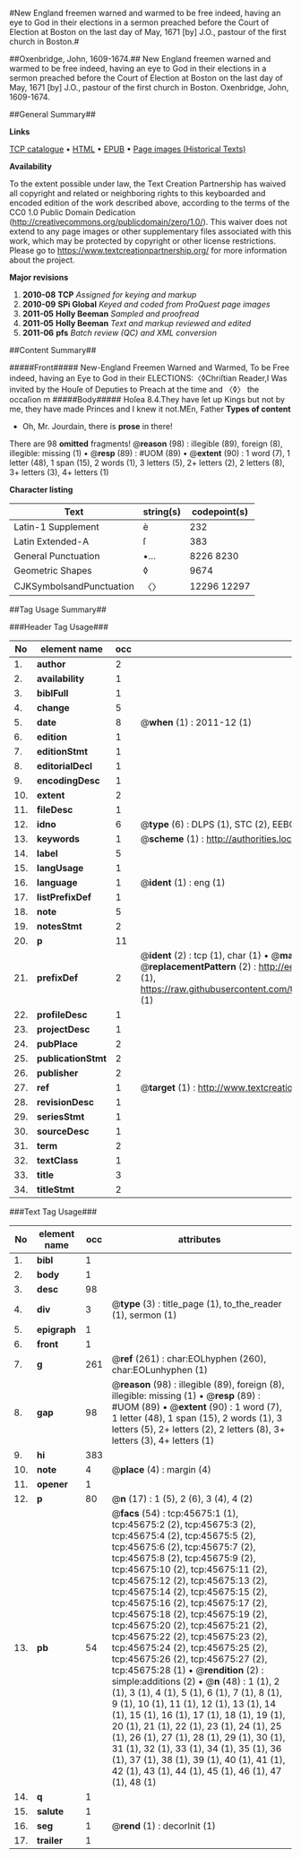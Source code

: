 #New England freemen warned and warmed to be free indeed, having an eye to God in their elections in a sermon preached before the Court of Election at Boston on the last day of May, 1671 [by] J.O., pastour of the first church in Boston.#

##Oxenbridge, John, 1609-1674.##
New England freemen warned and warmed to be free indeed, having an eye to God in their elections in a sermon preached before the Court of Election at Boston on the last day of May, 1671 [by] J.O., pastour of the first church in Boston.
Oxenbridge, John, 1609-1674.

##General Summary##

**Links**

[TCP catalogue](http://www.ota.ox.ac.uk/tcp/)  • 
[HTML](http://tei.it.ox.ac.uk/tcp/Texts-HTML/free/A53/A53755.html)  • 
[EPUB](http://tei.it.ox.ac.uk/tcp/Texts-EPUB/free/A53/A53755.epub) • 
[Page images (Historical Texts)](https://historicaltexts.jisc.ac.uk/eebo-10758693e)

**Availability**

To the extent possible under law, the Text Creation Partnership has waived all copyright and related or neighboring rights to this keyboarded and encoded edition of the work described above, according to the terms of the CC0 1.0 Public Domain Dedication (http://creativecommons.org/publicdomain/zero/1.0/). This waiver does not extend to any page images or other supplementary files associated with this work, which may be protected by copyright or other license restrictions. Please go to https://www.textcreationpartnership.org/ for more information about the project.

**Major revisions**

1. __2010-08__ __TCP__ *Assigned for keying and markup*
1. __2010-09__ __SPi Global__ *Keyed and coded from ProQuest page images*
1. __2011-05__ __Holly Beeman__ *Sampled and proofread*
1. __2011-05__ __Holly Beeman__ *Text and markup reviewed and edited*
1. __2011-06__ __pfs__ *Batch review (QC) and XML conversion*

##Content Summary##

#####Front#####
New-England Freemen Warned and Warmed, To be Free indeed, having an Eye to God in their ELECTIONS:〈◊Chriſtian Reader,I Was invited by the Houſe of Deputies to Preach at the time and 〈◊〉 the occaſion m
#####Body#####
Hoſea 8.4.They have ſet up Kings but not by me, they have made Princes and I knew it not.MEn, Father
**Types of content**

  * Oh, Mr. Jourdain, there is **prose** in there!

There are 98 **omitted** fragments! 
 @__reason__ (98) : illegible (89), foreign (8), illegible: missing (1)  •  @__resp__ (89) : #UOM (89)  •  @__extent__ (90) : 1 word (7), 1 letter (48), 1 span (15), 2 words (1), 3 letters (5), 2+ letters (2), 2 letters (8), 3+ letters (3), 4+ letters (1)

**Character listing**


|Text|string(s)|codepoint(s)|
|---|---|---|
|Latin-1 Supplement|è|232|
|Latin Extended-A|ſ|383|
|General Punctuation|•…|8226 8230|
|Geometric Shapes|◊|9674|
|CJKSymbolsandPunctuation|〈〉|12296 12297|

##Tag Usage Summary##

###Header Tag Usage###

|No|element name|occ|attributes|
|---|---|---|---|
|1.|__author__|2||
|2.|__availability__|1||
|3.|__biblFull__|1||
|4.|__change__|5||
|5.|__date__|8| @__when__ (1) : 2011-12 (1)|
|6.|__edition__|1||
|7.|__editionStmt__|1||
|8.|__editorialDecl__|1||
|9.|__encodingDesc__|1||
|10.|__extent__|2||
|11.|__fileDesc__|1||
|12.|__idno__|6| @__type__ (6) : DLPS (1), STC (2), EEBO-CITATION (1), OCLC (1), VID (1)|
|13.|__keywords__|1| @__scheme__ (1) : http://authorities.loc.gov/ (1)|
|14.|__label__|5||
|15.|__langUsage__|1||
|16.|__language__|1| @__ident__ (1) : eng (1)|
|17.|__listPrefixDef__|1||
|18.|__note__|5||
|19.|__notesStmt__|2||
|20.|__p__|11||
|21.|__prefixDef__|2| @__ident__ (2) : tcp (1), char (1)  •  @__matchPattern__ (2) : ([0-9\-]+):([0-9IVX]+) (1), (.+) (1)  •  @__replacementPattern__ (2) : http://eebo.chadwyck.com/downloadtiff?vid=$1&page=$2 (1), https://raw.githubusercontent.com/textcreationpartnership/Texts/master/tcpchars.xml#$1 (1)|
|22.|__profileDesc__|1||
|23.|__projectDesc__|1||
|24.|__pubPlace__|2||
|25.|__publicationStmt__|2||
|26.|__publisher__|2||
|27.|__ref__|1| @__target__ (1) : http://www.textcreationpartnership.org/docs/. (1)|
|28.|__revisionDesc__|1||
|29.|__seriesStmt__|1||
|30.|__sourceDesc__|1||
|31.|__term__|2||
|32.|__textClass__|1||
|33.|__title__|3||
|34.|__titleStmt__|2||


###Text Tag Usage###

|No|element name|occ|attributes|
|---|---|---|---|
|1.|__bibl__|1||
|2.|__body__|1||
|3.|__desc__|98||
|4.|__div__|3| @__type__ (3) : title_page (1), to_the_reader (1), sermon (1)|
|5.|__epigraph__|1||
|6.|__front__|1||
|7.|__g__|261| @__ref__ (261) : char:EOLhyphen (260), char:EOLunhyphen (1)|
|8.|__gap__|98| @__reason__ (98) : illegible (89), foreign (8), illegible: missing (1)  •  @__resp__ (89) : #UOM (89)  •  @__extent__ (90) : 1 word (7), 1 letter (48), 1 span (15), 2 words (1), 3 letters (5), 2+ letters (2), 2 letters (8), 3+ letters (3), 4+ letters (1)|
|9.|__hi__|383||
|10.|__note__|4| @__place__ (4) : margin (4)|
|11.|__opener__|1||
|12.|__p__|80| @__n__ (17) : 1 (5), 2 (6), 3 (4), 4 (2)|
|13.|__pb__|54| @__facs__ (54) : tcp:45675:1 (1), tcp:45675:2 (2), tcp:45675:3 (2), tcp:45675:4 (2), tcp:45675:5 (2), tcp:45675:6 (2), tcp:45675:7 (2), tcp:45675:8 (2), tcp:45675:9 (2), tcp:45675:10 (2), tcp:45675:11 (2), tcp:45675:12 (2), tcp:45675:13 (2), tcp:45675:14 (2), tcp:45675:15 (2), tcp:45675:16 (2), tcp:45675:17 (2), tcp:45675:18 (2), tcp:45675:19 (2), tcp:45675:20 (2), tcp:45675:21 (2), tcp:45675:22 (2), tcp:45675:23 (2), tcp:45675:24 (2), tcp:45675:25 (2), tcp:45675:26 (2), tcp:45675:27 (2), tcp:45675:28 (1)  •  @__rendition__ (2) : simple:additions (2)  •  @__n__ (48) : 1 (1), 2 (1), 3 (1), 4 (1), 5 (1), 6 (1), 7 (1), 8 (1), 9 (1), 10 (1), 11 (1), 12 (1), 13 (1), 14 (1), 15 (1), 16 (1), 17 (1), 18 (1), 19 (1), 20 (1), 21 (1), 22 (1), 23 (1), 24 (1), 25 (1), 26 (1), 27 (1), 28 (1), 29 (1), 30 (1), 31 (1), 32 (1), 33 (1), 34 (1), 35 (1), 36 (1), 37 (1), 38 (1), 39 (1), 40 (1), 41 (1), 42 (1), 43 (1), 44 (1), 45 (1), 46 (1), 47 (1), 48 (1)|
|14.|__q__|1||
|15.|__salute__|1||
|16.|__seg__|1| @__rend__ (1) : decorInit (1)|
|17.|__trailer__|1||
